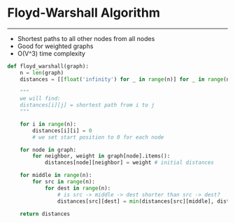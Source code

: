 # Floyd-Warshall Algorithm

--- 

- Shortest paths to all other nodes from all nodes
- Good for weighted graphs
- O(V^3) time complexity

```python
def floyd_warshall(graph):
    n = len(graph)
    distances = [[float('infinity') for _ in range(n)] for _ in range(n)]
   
    """
    we will find:
    distances[i][j] = shortest path from i to j
    """

    for i in range(n):
        distances[i][i] = 0
        # we set start position to 0 for each node

    for node in graph:
        for neighbor, weight in graph[node].items():
            distances[node][neighbor] = weight # initial distances

    for middle in range(n):
        for src in range(n):
            for dest in range(n):
                # is src -> middle -> dest shorter than src -> dest?
                distances[src][dest] = min(distances[src][middle], distances[src][middle] + distances[middle][dest])

    return distances
```